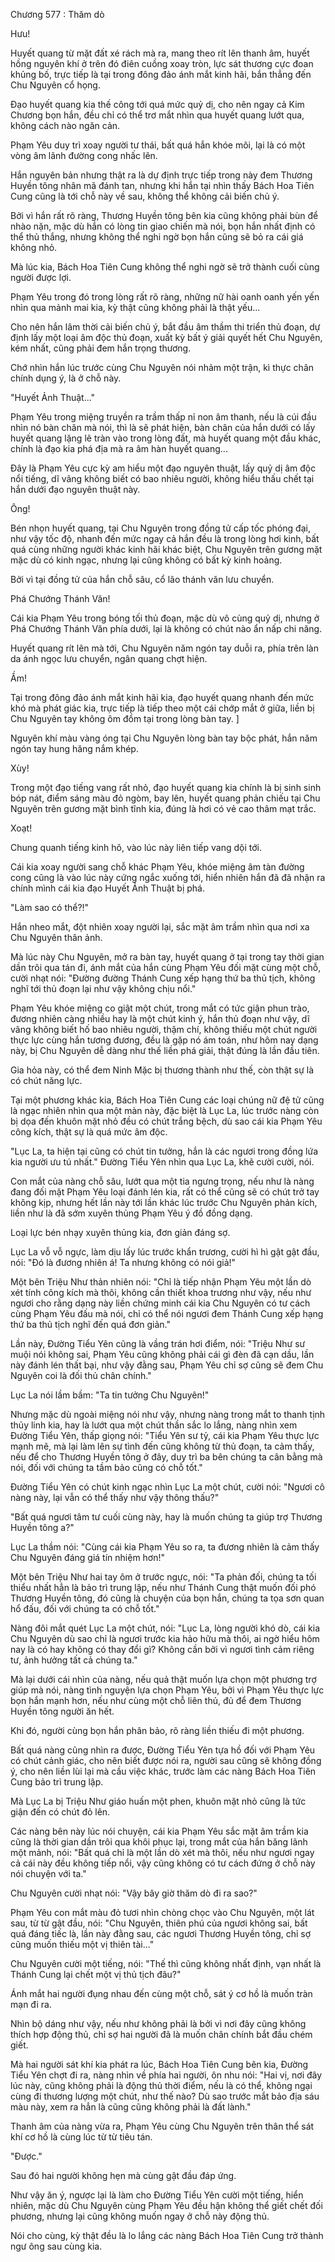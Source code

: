




Chương 577 : Thăm dò


Hưu!

Huyết quang từ mặt đất xé rách mà ra, mang theo rít lên thanh âm, huyết hồng nguyên khí ở trên đó điên cuồng xoay tròn, lực sát thương cực đoan khủng bố, trực tiếp là tại trong đông đảo ánh mắt kinh hãi, bắn thẳng đến Chu Nguyên cổ họng.

Đạo huyết quang kia thế công tới quá mức quỷ dị, cho nên ngay cả Kim Chương bọn hắn, đều chỉ có thể trơ mắt nhìn qua huyết quang lướt qua, không cách nào ngăn cản.

Phạm Yêu duy trì xoay người tư thái, bất quá hắn khóe môi, lại là có một vòng âm lãnh đường cong nhấc lên.

Hắn nguyên bản nhưng thật ra là dự định trực tiếp trong này đem Thương Huyền tông nhân mã đánh tan, nhưng khi hắn tại nhìn thấy Bách Hoa Tiên Cung cũng là tới chỗ này về sau, không thể không cải biến chủ ý.

Bởi vì hắn rất rõ ràng, Thương Huyền tông bên kia cũng không phải bùn để nhào nặn, mặc dù hắn có lòng tin giao chiến mà nói, bọn hắn nhất định có thể thủ thắng, nhưng không thể nghi ngờ bọn hắn cũng sẽ bỏ ra cái giá không nhỏ.

Mà lúc kia, Bách Hoa Tiên Cung không thể nghi ngờ sẽ trở thành cuối cùng người được lợi.

Phạm Yêu trong đó trong lòng rất rõ ràng, những nữ hài oanh oanh yến yến nhìn qua mảnh mai kia, kỳ thật cũng không phải là thật yếu...

Cho nên hắn lâm thời cải biến chủ ý, bắt đầu âm thầm thi triển thủ đoạn, dự định lấy một loại âm độc thủ đoạn, xuất kỳ bất ý giải quyết hết Chu Nguyên, kém nhất, cũng phải đem hắn trọng thương.

Chớ nhìn hắn lúc trước cùng Chu Nguyên nói nhảm một trận, kì thực chân chính dụng ý, là ở chỗ này.

"Huyết Ảnh Thuật..."

Phạm Yêu trong miệng truyền ra trầm thấp nỉ non âm thanh, nếu là cúi đầu nhìn nó bàn chân mà nói, thì là sẽ phát hiện, bàn chân của hắn dưới có lấy huyết quang lặng lẽ tràn vào trong lòng đất, mà huyết quang một đầu khác, chính là đạo kia phá địa mà ra âm hàn huyết quang...

Đây là Phạm Yêu cực kỳ am hiểu một đạo nguyên thuật, lấy quỷ dị âm độc nổi tiếng, dĩ vãng không biết có bao nhiêu người, không hiểu thấu chết tại hắn dưới đạo nguyên thuật này.

Ông!

Bén nhọn huyết quang, tại Chu Nguyên trong đồng tử cấp tốc phóng đại, như vậy tốc độ, nhanh đến mức ngay cả hắn đều là trong lòng hơi kinh, bất quá cùng những người khác kinh hãi khác biệt, Chu Nguyên trên gương mặt mặc dù có kinh ngạc, nhưng lại cũng không có bất kỳ kinh hoảng.

Bởi vì tại đồng tử của hắn chỗ sâu, cổ lão thánh văn lưu chuyển.

Phá Chướng Thánh Văn!

Cái kia Phạm Yêu trong bóng tối thủ đoạn, mặc dù vô cùng quỷ dị, nhưng ở Phá Chướng Thánh Văn phía dưới, lại là không có chút nào ẩn nấp chi năng.

Huyết quang rít lên mà tới, Chu Nguyên năm ngón tay duỗi ra, phía trên làn da ánh ngọc lưu chuyển, ngân quang chợt hiện.

Ầm!

Tại trong đông đảo ánh mắt kinh hãi kia, đạo huyết quang nhanh đến mức khó mà phát giác kia, trực tiếp là tiếp theo một cái chớp mắt ở giữa, liền bị Chu Nguyên tay không ôm đồm tại trong lòng bàn tay. ]

Nguyên khí màu vàng óng tại Chu Nguyên lòng bàn tay bộc phát, hắn năm ngón tay hung hăng nắm khép.

Xùy!

Trong một đạo tiếng vang rất nhỏ, đạo huyết quang kia chính là bị sinh sinh bóp nát, điểm sáng màu đỏ ngòm, bay lên, huyết quang phản chiếu tại Chu Nguyên trên gương mặt bình tĩnh kia, đúng là hơi có vẻ cao thâm mạt trắc.

Xoạt!

Chung quanh tiếng kinh hô, vào lúc này liên tiếp vang dội tới.

Cái kia xoay người sang chỗ khác Phạm Yêu, khóe miệng âm tàn đường cong cũng là vào lúc này cứng ngắc xuống tới, hiển nhiên hắn đã đã nhận ra chính mình cái kia đạo Huyết Ảnh Thuật bị phá.

"Làm sao có thể?!"

Hắn nheo mắt, đột nhiên xoay người lại, sắc mặt âm trầm nhìn qua nơi xa Chu Nguyên thân ảnh.

Mà lúc này Chu Nguyên, mở ra bàn tay, huyết quang ở tại trong tay thời gian dần trôi qua tán đi, ánh mắt của hắn cùng Phạm Yêu đối mặt cùng một chỗ, cười nhạt nói: "Đường đường Thánh Cung xếp hạng thứ ba thủ tịch, không nghĩ tới thủ đoạn lại như vậy không chịu nổi."

Phạm Yêu khóe miệng co giật một chút, trong mắt có tức giận phun trào, đương nhiên càng nhiều hay là một chút kinh ý, hắn thủ đoạn như vậy, dĩ vãng không biết hố bao nhiêu người, thậm chí, không thiếu một chút người thực lực cùng hắn tương đương, đều là gặp nó ám toán, như hôm nay dạng này, bị Chu Nguyên dễ dàng như thế liền phá giải, thật đúng là lần đầu tiên.

Gia hỏa này, có thể đem Ninh Mặc bị thương thành như thế, còn thật sự là có chút năng lực.

Tại một phương khác kia, Bách Hoa Tiên Cung các loại chúng nữ đệ tử cũng là ngạc nhiên nhìn qua một màn này, đặc biệt là Lục La, lúc trước nàng còn bị dọa đến khuôn mặt nhỏ đều có chút trắng bệch, dù sao cái kia Phạm Yêu công kích, thật sự là quá mức âm độc.

"Lục La, ta hiện tại cũng có chút tin tưởng, hắn là các ngươi trong đồng lứa kia người ưu tú nhất." Đường Tiểu Yên nhìn qua Lục La, khẽ cười cười, nói.

Con mắt của nàng chỗ sâu, lướt qua một tia ngưng trọng, nếu như là nàng đang đối mặt Phạm Yêu loại đánh lén kia, rất có thể cũng sẽ có chút trở tay không kịp, nhưng hết lần này tới lần khác lúc trước Chu Nguyên phản kích, liền như là đã sớm xuyên thủng Phạm Yêu ý đồ đồng dạng.

Loại lực bén nhạy xuyên thủng kia, đơn giản đáng sợ.

Lục La vỗ vỗ ngực, làm dịu lấy lúc trước khẩn trương, cười hì hì gật gật đầu, nói: "Đó là đương nhiên á! Ta nhưng không có nói giả!"

Một bên Triệu Như thản nhiên nói: "Chỉ là tiếp nhận Phạm Yêu một lần dò xét tính công kích mà thôi, không cần thiết khoa trương như vậy, nếu như ngươi cho rằng dạng này liền chứng minh cái kia Chu Nguyên có tư cách cùng Phạm Yêu đấu mà nói, chỉ có thể nói ngươi đem Thánh Cung xếp hạng thứ ba thủ tịch nghĩ đến quá đơn giản."

Lần này, Đường Tiểu Yên cũng là vầng trán hơi điểm, nói: "Triệu Như sư muội nói không sai, Phạm Yêu cũng không phải cái gì đèn đã cạn dầu, lần này đánh lén thất bại, như vậy đằng sau, Phạm Yêu chỉ sợ cũng sẽ đem Chu Nguyên coi là đối thủ chân chính."

Lục La nói lầm bầm: "Ta tin tưởng Chu Nguyên!"

Nhưng mặc dù ngoài miệng nói như vậy, nhưng nàng trong mắt to thanh tịnh thủy linh kia, hay là lướt qua một chút thần sắc lo lắng, nàng nhìn xem Đường Tiểu Yên, thấp giọng nói: "Tiểu Yên sư tỷ, cái kia Phạm Yêu thực lực mạnh mẽ, mà lại làm lên sự tình đến cũng không từ thủ đoạn, ta cảm thấy, nếu để cho Thương Huyền tông ở đây, duy trì ba bên chúng ta cân bằng mà nói, đối với chúng ta tầm bảo cũng có chỗ tốt."

Đường Tiểu Yên có chút kinh ngạc nhìn Lục La một chút, cười nói: "Ngươi cô nàng này, lại vẫn có thể thấy như vậy thông thấu?"

"Bất quá ngươi tâm tư cuối cùng này, hay là muốn chúng ta giúp trợ Thương Huyền tông a?"

Lục La thầm nói: "Cùng cái kia Phạm Yêu so ra, ta đương nhiên là cảm thấy Chu Nguyên đáng giá tín nhiệm hơn!"

Một bên Triệu Như hai tay ôm ở trước ngực, nói: "Ta phản đối, chúng ta tối thiểu nhất hẳn là bảo trì trung lập, nếu như Thánh Cung thật muốn đối phó Thương Huyền tông, đó cũng là chuyện của bọn hắn, chúng ta tọa sơn quan hổ đấu, đối với chúng ta có chỗ tốt."

Nàng đôi mắt quét Lục La một chút, nói: "Lục La, lòng người khó dò, cái kia Chu Nguyên dù sao chỉ là ngươi trước kia hảo hữu mà thôi, ai ngờ hiểu hôm nay là có hay không có thay đổi gì? Không cần bởi vì ngươi tình cảm riêng tư, ảnh hưởng tất cả chúng ta."

Mà lại dưới cái nhìn của nàng, nếu quả thật muốn lựa chọn một phương trợ giúp mà nói, nàng tình nguyện lựa chọn Phạm Yêu, bởi vì Phạm Yêu thực lực bọn hắn mạnh hơn, nếu như cùng một chỗ liên thủ, đủ để đem Thương Huyền tông người ăn hết.

Khi đó, người cùng bọn hắn phân bảo, rõ ràng liền thiếu đi một phương.

Bất quá nàng cũng nhìn ra được, Đường Tiểu Yên tựa hồ đối với Phạm Yêu có chút cảnh giác, cho nên biết được nói ra, người sau cũng sẽ không đồng ý, cho nên liền lùi lại mà cầu việc khác, trước làm các nàng Bách Hoa Tiên Cung bảo trì trung lập.

Mà Lục La bị Triệu Như giáo huấn một phen, khuôn mặt nhỏ cũng là tức giận đến có chút đỏ lên.

Các nàng bên này lúc nói chuyện, cái kia Phạm Yêu sắc mặt âm trầm kia cũng là thời gian dần trôi qua khôi phục lại, trong mắt của hắn băng lãnh một mảnh, nói: "Bất quá chỉ là một lần dò xét mà thôi, nếu như ngươi ngay cả cái này đều không tiếp nổi, vậy cũng không có tư cách đứng ở chỗ này nói chuyện với ta."

Chu Nguyên cười nhạt nói: "Vậy bây giờ thăm dò đi ra sao?"

Phạm Yêu con mắt màu đỏ tươi nhìn chòng chọc vào Chu Nguyên, một lát sau, từ từ gật đầu, nói: "Chu Nguyên, thiên phú của ngươi không sai, bất quá đáng tiếc là, lần này đằng sau, các ngươi Thương Huyền tông, chỉ sợ cũng muốn thiếu một vị thiên tài..."

Chu Nguyên cười một tiếng, nói: "Thế thì cũng không nhất định, vạn nhất là Thánh Cung lại chết một vị thủ tịch đâu?"

Ánh mắt hai người đụng nhau đến cùng một chỗ, sát ý cơ hồ là muốn tràn mạn đi ra.

Nhìn bộ dáng như vậy, nếu như không phải là bởi vì nơi đây cũng không thích hợp động thủ, chỉ sợ hai người đã là muốn chân chính bắt đầu chém giết.

Mà hai người sát khí kia phát ra lúc, Bách Hoa Tiên Cung bên kia, Đường Tiểu Yên chợt đi ra, nàng nhìn về phía hai người, ôn nhu nói: "Hai vị, nơi đây lúc này, cũng không phải là động thủ thời điểm, nếu là có thể, không ngại cùng đi thương lượng một chút, như thế nào? Dù sao trước mắt bảo địa sáu màu này, xem ra hẳn là cũng cũng không phải là đất lành."

Thanh âm của nàng vừa ra, Phạm Yêu cùng Chu Nguyên trên thân thể sát khí cơ hồ là cùng lúc từ từ tiêu tán.

"Được."

Sau đó hai người không hẹn mà cùng gật đầu đáp ứng.

Như vậy ăn ý, ngược lại là làm cho Đường Tiểu Yên cười một tiếng, hiển nhiên, mặc dù Chu Nguyên cùng Phạm Yêu đều hận không thể giết chết đối phương, nhưng lại cũng không muốn ngay ở chỗ này động thủ.

Nói cho cùng, kỳ thật đều là lo lắng các nàng Bách Hoa Tiên Cung trở thành ngư ông sau cùng kia.




